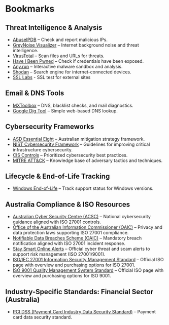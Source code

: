 # Bookmarks

## Threat Intelligence & Analysis
- [AbuseIPDB](https://www.abuseipdb.com/) – Check and report malicious IPs.
- [GreyNoise Visualizer](https://viz.greynoise.io/) – Internet background noise and threat intelligence.
- [VirusTotal](https://www.virustotal.com/gui/home/upload) – Scan files and URLs for threats.
- [Have I Been Pwned](https://haveibeenpwned.com/) – Check if credentials have been exposed.
- [Any.run](https://any.run/) – Interactive malware sandbox and analysis.
- [Shodan](https://www.shodan.io/) – Search engine for internet-connected devices.
- [SSL Labs](https://www.ssllabs.com/ssltest/) - SSL test for external sites

## Email & DNS Tools
- [MXToolbox](https://mxtoolbox.com/) – DNS, blacklist checks, and mail diagnostics.
- [Google Dig Tool](https://toolbox.googleapps.com/apps/dig/) – Simple web-based DNS lookup.

## Cybersecurity Frameworks
- [ASD Essential Eight](https://blueprint.asd.gov.au/security-and-governance/essential-eight/) – Australian mitigation strategy framework.
- [NIST Cybersecurity Framework](https://www.nist.gov/cyberframework) – Guidelines for improving critical infrastructure cybersecurity.
- [CIS Controls](https://www.cisecurity.org/controls) – Prioritized cybersecurity best practices.
- [MITRE ATT&CK](https://attack.mitre.org/) – Knowledge base of adversary tactics and techniques.

## Lifecycle & End-of-Life Tracking
- [Windows End-of-Life](https://endoflife.date/windows) – Track support status for Windows versions.

## Australia Compliance & ISO Resources
- [Australian Cyber Security Centre (ACSC)](https://www.cyber.gov.au/) – National cybersecurity guidance aligned with ISO 27001 controls.
- [Office of the Australian Information Commissioner (OAIC)](https://www.oaic.gov.au/) – Privacy and data protection laws supporting ISO 27001 compliance.
- [Notifiable Data Breaches Scheme (OAIC)](https://www.oaic.gov.au/privacy/notifiable-data-breaches) – Mandatory breach notification aligned with ISO 27001 incident response.
- [Stay Smart Online Alerts](https://www.cyber.gov.au/acsc/view-all-content/alerts) – Official cyber threat and scam alerts to support risk management (ISO 27001/9001).
- [ISO/IEC 27001 Information Security Management Standard](https://www.iso.org/standard/54534.html) – Official ISO page with overview and purchasing options for ISO 27001.
- [ISO 9001 Quality Management System Standard](https://www.iso.org/standard/62085.html) – Official ISO page with overview and purchasing options for ISO 9001.

## Industry-Specific Standards: Financial Sector (Australia)
- [PCI DSS (Payment Card Industry Data Security Standard)](https://www.pcisecuritystandards.org/pci_security/) – Payment card data security standard.
